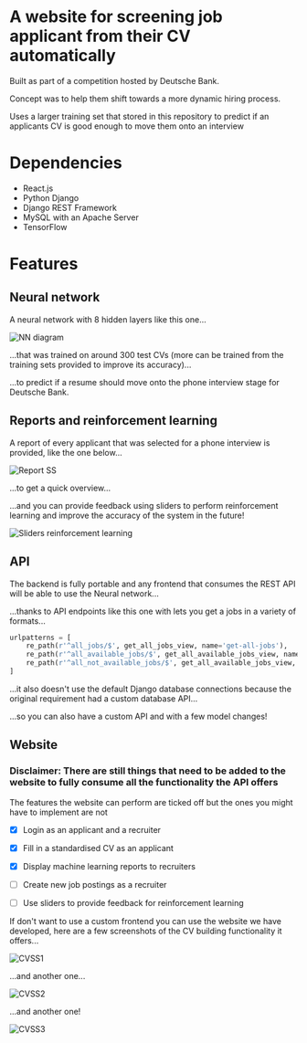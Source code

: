 # A website for screening job applicant from their CV automatically

Built as part of a competition hosted by Deutsche Bank.

Concept was to help them shift towards a more dynamic hiring process.

Uses a larger training set that stored in this repository to predict if an applicants CV is good enough to move them onto an interview

# Dependencies
* React.js
* Python Django
* Django REST Framework
* MySQL with an Apache Server
* TensorFlow

# Features
## Neural network
A neural network with 8 hidden layers like this one...

![NN diagram](img/1.png)

...that was trained on around 300 test CVs (more can be trained from the training sets provided to improve its accuracy)...

...to predict if a resume should move onto the phone interview stage for Deutsche Bank.

## Reports and reinforcement learning
A report of every applicant that was selected for a phone interview is provided, like the one below...

![Report SS](img/2.png)

...to get a quick overview...

...and you can provide feedback using sliders to perform reinforcement learning and improve the accuracy of the system in the future!

![Sliders reinforcement learning](/img/3.png)

## API
The backend is fully portable and any frontend that consumes the REST API will be able to use the Neural network...

...thanks to API endpoints like this one with lets you get a jobs in a variety of formats...

```python
urlpatterns = [
    re_path(r'^all_jobs/$', get_all_jobs_view, name='get-all-jobs'),
    re_path(r'^all_available_jobs/$', get_all_available_jobs_view, name='get-all-available-jobs'),
    re_path(r'^all_not_available_jobs/$', get_all_available_jobs_view, name='get-all-not-available-jobs'),
]
```

...it also doesn't use the default Django database connections because the original requirement had a custom database API...

...so you can also have a custom API and with a few model changes!

## Website
### Disclaimer: There are still things that need to be added to the website to fully consume all the functionality the API offers

The features the website can perform are ticked off but the ones you might have to implement are not

- [x] Login as an applicant and a recruiter
- [x] Fill in a standardised CV as an applicant  
- [x] Display machine learning reports to recruiters
- [ ] Create new job postings as a recruiter
- [ ] Use sliders to provide feedback for reinforcement learning


If don't want to use a custom frontend you can use the website we have developed, here are a few screenshots of the CV building functionality it offers...

![CVSS1](img/4.png)

...and another one...

![CVSS2](img/5.png)

...and another one!

![CVSS3](img/6.png)
